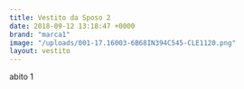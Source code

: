 ```yaml
---
title: Vestito da Sposo 2
date: 2018-09-12 13:18:47 +0000
brand: "marca1"
image: "/uploads/001-17.16003-6B68IN394C545-CLE1120.png"
layout: vestito
---
```


abito 1
